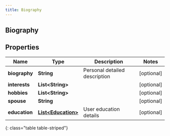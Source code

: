 ```yaml
---
title: Biography
---
```


## Biography

## Properties

| Name          | Type                                                           | Description                   | Notes      |
| ------------- | -------------------------------------------------------------- | ----------------------------- | ---------- |
| **biography** | <!----><!---->**String**<!---->                                | Personal detailed description | [optional] |
| **interests** | <!----><!---->**List&lt;String&gt;**<!---->                    |                               | [optional] |
| **hobbies**   | <!----><!---->**List&lt;String&gt;**<!---->                    |                               | [optional] |
| **spouse**    | <!----><!---->**String**<!---->                                |                               | [optional] |
| **education** | <!----><!---->[**List&lt;Education&gt;**](Education.md)<!----> | User education details        | [optional] |

{: class="table table-striped"}
